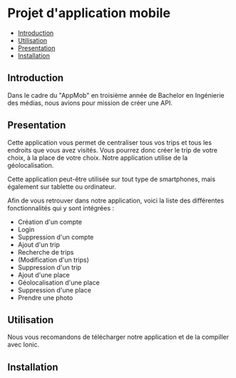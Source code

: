 # Projet d'application mobile

  - [Introduction](#introduction)
  - [Utilisation](#utilisation)
  - [Presentation](#presentation)
  - [Installation](#installation)

## Introduction

Dans le cadre du "AppMob" en troisième année de Bachelor en Ingénierie des médias, nous avions pour mission de créer une API. 

## Presentation

Cette application vous permet de centraliser tous vos trips et tous les endroits que vous avez visités. Vous pourrez donc créer le trip de votre choix, à la place de votre choix. Notre application utilise de la géolocalisation. 

Cette application peut-être utilisée sur tout type de smartphones, mais également sur tablette ou ordinateur.

Afin de vous retrouver dans notre application, voici la liste des différentes fonctionnalités qui y sont intégrées :

- Création d'un compte
- Login
- Suppression d'un compte
- Ajout d'un trip
- Recherche de trips
- (Modification d'un trips)
- Suppression d'un trip
- Ajout d'une place
- Géolocalisation d'une place
- Suppression d'une place
- Prendre une photo

## Utilisation

Nous vous recomandons de télécharger notre application et de la compiller avec Ionic.

## Installation

